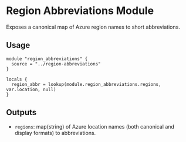 # Region Abbreviations Module

Exposes a canonical map of Azure region names to short abbreviations.

## Usage

```hcl
module "region_abbreviations" {
  source = "../region-abbreviations"
}

locals {
  region_abbr = lookup(module.region_abbreviations.regions, var.location, null)
}
```

## Outputs

- `regions`: map(string) of Azure location names (both canonical and display formats) to abbreviations.


